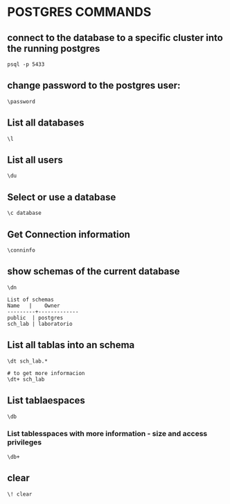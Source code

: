 # POSTGRES COMMANDS 

## connect to the database to a specific cluster into the running postgres
    psql -p 5433

## change password to the postgres user:
    \password 

## List all databases
    \l

## List all users
    \du

## Select or use a database
    \c database

## Get Connection information
    \conninfo

## show schemas of the current database
    \dn 

    List of schemas
    Name   |    Owner
    ---------+-------------
    public  | postgres
    sch_lab | laboratorio

## List all tablas into an schema
    \dt sch_lab.*

    # to get more informacion
    \dt+ sch_lab 

## List tablaespaces
    \db
### List tablesspaces with more information - size and access privileges
    \db+

## clear 
    \! clear

    

